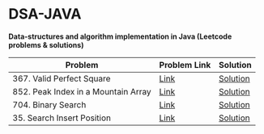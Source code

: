 # DSA-JAVA
**Data-structures and algorithm implementation in Java (Leetcode problems & solutions)**

| Problem | Problem Link | Solution |
| ------ | ------ | ------ |
| 367. Valid Perfect Square |  [Link](https://leetcode.com/problems/valid-perfect-square/) | [Solution](https://github.com/getumangon/DSA-JAVA/tree/main/isPerfectSquare) |
| 852. Peak Index in a Mountain Array |  [Link](https://leetcode.com/problems/peak-index-in-a-mountain-array/) | [Solution](https://github.com/getumangon/DSA-JAVA/tree/main/peakIndexInMountainArray) |
|704. Binary Search| [Link](https://leetcode.com/problems/binary-search/) | [Solution](https://github.com/getumangon/DSA-JAVA/tree/main/binarySearch) |
|35. Search Insert Position| [Link](https://leetcode.com/problems/search-insert-position/) | [Solution](https://github.com/getumangon/DSA-JAVA/tree/main/searchInsert) |
